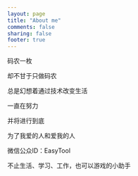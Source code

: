 ```yaml
---
layout: page
title: "About me"
comments: false
sharing: false
footer: true
---
```


码农一枚

却不甘于只做码农



总是幻想着通过技术改变生活

一直在努力

并将进行到底



为了我爱的人和爱我的人


微信公众ID：EasyTool

不止生活、学习、工作，也可以游戏的小助手
